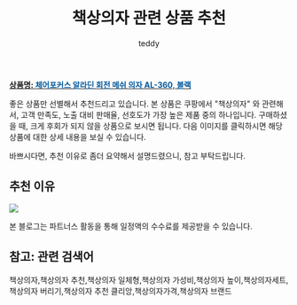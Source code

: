 ﻿---
layout: post
title:  "책상의자 관련 상품 추천"
author: teddy
categories: [ 가구/인테리어 ]
tags: [책상의자,책상의자 추천,책상의자 일체형,책상의자 가성비,책상의자 높이,책상의자세트,책상의자 버리기,책상의자 추천 클리앙,책상의자가격,책상의자 브랜드]
image: https://static.coupangcdn.com/image/retail/images/2020/08/11/11/0/59fa495a-b91f-4042-b508-2e5ff010c9a3.jpg 
description: "쿠팡에서 책상의자 관련 상품으로 가장 고객 선호도가 높은 제품 중 하나입니다."
---

<a href="https://link.coupang.com/re/AFFSDP?lptag=AF4928167&pageKey=1973244569&itemId=3356299971&vendorItemId=71343056132&traceid=V0-153-2706d6d11c01ec8c"><b>상품명: <font color='#01579B'>체어포커스 알라딘 회전 메쉬 의자 AL-360, 블랙</font></b></a>

좋은 상품만 선별해서 추천드리고 있습니다.
본 상품은 쿠팡에서 "책상의자" 와 관련해서, 고객 만족도, 노출 대비 판매율, 선호도가 가장 높은 제품 중의 하나입니다.
구매하셨을 때, 크게 후회가 되지 않을 상품으로 보시면 됩니다. 
다음 이미지를 클릭하시면 해당 상품에 대한 상세 내용을 보실 수 있습니다.

바쁘시다면, 추천 이유로 좀더 요약해서 설명드렸으니, 참고 부탁드립니다.

## 추천 이유 

<a href="https://link.coupang.com/re/AFFSDP?lptag=AF4928167&pageKey=1973244569&itemId=3356299971&vendorItemId=71343056132&traceid=V0-153-2706d6d11c01ec8c"><img src="https://thumbnail8.coupangcdn.com/thumbnails/remote/q89/image/retail/images/2020/08/18/16/1/579d5660-e2cb-4552-a6d4-58ef3a4f582b.jpg"></a> 

본 블로그는 파트너스 활동을 통해 일정액의 수수료를 제공받을 수 있습니다.

## 참고: 관련 검색어    
책상의자,책상의자 추천,책상의자 일체형,책상의자 가성비,책상의자 높이,책상의자세트,책상의자 버리기,책상의자 추천 클리앙,책상의자가격,책상의자 브랜드